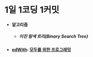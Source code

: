 # 1일 1코딩 1커밋
<ul>
  <li>
    <h4>
    알고리즘
    </h4>  
    <ul>
      <li>
        <h5>
        이진 탐색 트리(Binary Search Tree)
        </h5>
      </li>
    </ul>
  </li>
    <li>
    <h4>
      <a href ="https://www.edwith.org/pythonforeverybody/joinLectures/12597">edWith</a>: <a href ="https://github.com/jysaa5/VioletCheese_Study_Python/tree/master/Basic">모두를 위한 프로그래밍</a>
    </h4>  
  </li>
</ul>
